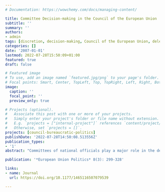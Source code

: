 ```yaml
---
# Documentation: https://wowchemy.com/docs/managing-content/

title: Committee Decision-making in the Council of the European Union
subtitle: ''
summary: ''
authors:
- admin
tags: [discretion, decision-making, Council of the European Union, delegation, socialisation, principal-agent theory, bureaucratic politics, democratic legitimacy, Coreper, Council working parties]
categories: []
date: '2007-01-01'
lastmod: 2022-07-28T15:50:09+01:00
featured: true
draft: false

# Featured image
# To use, add an image named `featured.jpg/png` to your page's folder.
# Focal points: Smart, Center, TopLeft, Top, TopRight, Left, Right, BottomLeft, Bottom, BottomRight.
image:
  caption: ''
  focal_point: ''
  preview_only: true

# Projects (optional).
#   Associate this post with one or more of your projects.
#   Simply enter your project's folder or file name without extension.
#   E.g. `projects = ["internal-project"]` references `content/project/deep-learning/index.md`.
#   Otherwise, set `projects = []`.
projects: [council-bureaucratic-politics]
publishDate: '2022-07-28T14:50:08.513556Z'
publication_types:
- '1'
abstract: "Committees of national officials play a major role in the decision-making of the European Union's main legislative body, the Council of Ministers. The study investigates the conditions under which bureaucrats decide on legislative dossiers without direct involvement of ministers. A statistical analysis is performed to examine this question, using an original data set of 439 legislative proposals. The results of the analysis indicate that formal institutional features such as the voting rule in the Council and the involvement of the European Parliament affect committee decision-making, whereas no effects of committee socialization and preference divergence among member states are identified. The results diminish concerns about the democratic legitimacy of Council decision-making to some extent, as the findings demonstrate that bureaucrats tend to decide only the less salient and more complex proposals."

publication: '*European Union Politics* 8(3): 299-328'

links:
- name: Journal
  url: https://doi.org/10.1177/1465116507079539

---
```

